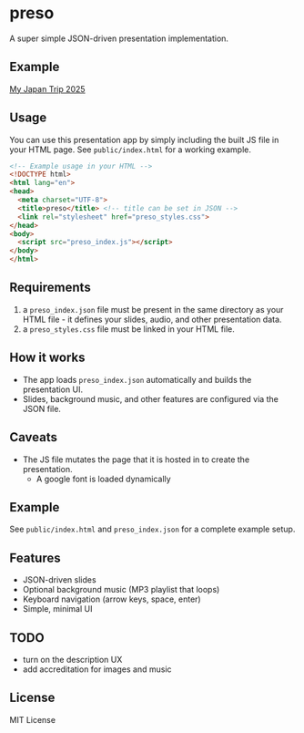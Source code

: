 # preso

A super simple JSON-driven presentation implementation.

## Example
[My Japan Trip 2025](https://spiral9.com/presos/japan_2025)

## Usage
You can use this presentation app by simply including the built JS file in your HTML page. See `public/index.html` for a working example.

```html
<!-- Example usage in your HTML -->
<!DOCTYPE html>
<html lang="en">
<head>
  <meta charset="UTF-8">
  <title>preso</title> <!-- title can be set in JSON -->
  <link rel="stylesheet" href="preso_styles.css">
</head>
<body>
  <script src="preso_index.js"></script>
</body>
</html>
```

## Requirements
1. a `preso_index.json` file must be present in the same directory as your HTML file - it defines your slides, audio, and other presentation data.
2. a `preso_styles.css` file must be linked in your HTML file.

## How it works
- The app loads `preso_index.json` automatically and builds the presentation UI.
- Slides, background music, and other features are configured via the JSON file.

## Caveats
- The JS file mutates the page that it is hosted in to create the presentation.
  - A google font is loaded dynamically

## Example
See `public/index.html` and `preso_index.json` for a complete example setup.

## Features
- JSON-driven slides
- Optional background music (MP3 playlist that loops)
- Keyboard navigation (arrow keys, space, enter)
- Simple, minimal UI

## TODO
- turn on the description UX
- add accreditation for images and music

## License
MIT License
